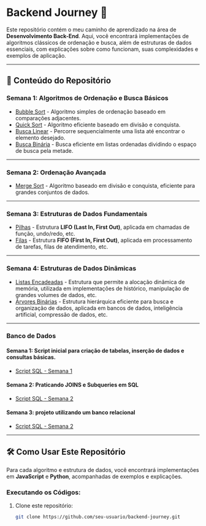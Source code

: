 # Backend Journey 🚀

Este repositório contém o meu caminho de aprendizado na área de **Desenvolvimento Back-End**. Aqui, você encontrará implementações de algoritmos clássicos de ordenação e busca, além de estruturas de dados essenciais, com explicações sobre como funcionam, suas complexidades e exemplos de aplicação.

---

## 📌 Conteúdo do Repositório

### Semana 1: Algoritmos de Ordenação e Busca Básicos
- [Bubble Sort](Estudos/AlgDeBusca/semana-1/bubble-sort/)  - Algoritmo simples de ordenação baseado em comparações adjacentes.
- [Quick Sort](Estudos/AlgDeBusca/semana-1/quick-sort) - Algoritmo eficiente baseado em divisão e conquista.
- [Busca Linear](Estudos/AlgDeBusca/semana-1/busca-linear) - Percorre sequencialmente uma lista até encontrar o elemento desejado.
- [Busca Binária](Estudos/AlgDeBusca/semana-1/busca-binaria) - Busca eficiente em listas ordenadas dividindo o espaço de busca pela metade.

---

### Semana 2: Ordenação Avançada
- [Merge Sort](Estudos/AlgDeBusca/semana-2/merge-sort-implementation) - Algoritmo baseado em divisão e conquista, eficiente para grandes conjuntos de dados.

---

### Semana 3: Estruturas de Dados Fundamentais
- [Pilhas](Estudos/AlgDeBusca/semana-3) - Estrutura **LIFO (Last In, First Out)**, aplicada em chamadas de função, undo/redo, etc.
- [Filas](Estudos/AlgDeBusca/semana-3) - Estrutura **FIFO (First In, First Out)**, aplicada em processamento de tarefas, filas de atendimento, etc.

---

### Semana 4: Estruturas de Dados Dinâmicas
- [Listas Encadeadas](Estudos/AlgDeBusca/semana-4) - Estrutura que permite a alocação dinâmica de memória, utilizada em implementações de histórico, manipulação de grandes volumes de dados, etc.
- [Árvores Binárias](Estudos/AlgDeBusca/semana-4) - Estrutura hierárquica eficiente para busca e organização de dados, aplicada em bancos de dados, inteligência artificial, compressão de dados, etc.

---

### Banco de Dados

#### Semana 1: Script inicial para criação de tabelas, inserção de dados e consultas básicas.
- [Script SQL - Semana 1](Estudos/BancoDeDados/semana-1)

#### Semana 2: Praticando JOINS e Subqueries em SQL
- [Script SQL - Semana 2](Estudos/BancoDeDados/semana-2)

#### Semana 3: projeto utilizando um banco relacional 
- [Script SQL - Semana 2](Estudos/BancoDeDados/semana-3)

---

## 🛠️ Como Usar Este Repositório

Para cada algoritmo e estrutura de dados, você encontrará implementações em **JavaScript** e **Python**, acompanhadas de exemplos e explicações.

### Executando os Códigos:
1. Clone este repositório:
   ```bash
   git clone https://github.com/seu-usuario/backend-journey.git
